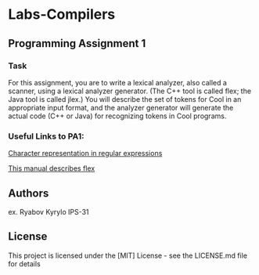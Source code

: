 # Labs-Compilers

## Programming Assignment 1

### Task
For this assignment, you are to write a lexical analyzer, also called a scanner, using a lexical analyzer
generator. (The C++ tool is called flex; the Java tool is called jlex.) You will describe the set of tokens
for Cool in an appropriate input format, and the analyzer generator will generate the actual code (C++
or Java) for recognizing tokens in Cool programs.

### Useful Links to PA1:

[Character representation in regular expressions](https://uk.wikipedia.org/wiki/%D0%9F%D1%80%D0%B5%D0%B4%D1%81%D1%82%D0%B0%D0%B2%D0%BB%D0%B5%D0%BD%D0%BD%D1%8F_%D1%81%D0%B8%D0%BC%D0%B2%D0%BE%D0%BB%D1%96%D0%B2_%D1%83_%D1%80%D0%B5%D0%B3%D1%83%D0%BB%D1%8F%D1%80%D0%BD%D0%B8%D1%85_%D0%B2%D0%B8%D1%80%D0%B0%D0%B7%D0%B0%D1%85)

[This manual describes flex](https://web.stanford.edu/class/archive/cs/cs143/cs143.1112/materials/other/manflex.html)

## Authors

ex. Ryabov Kyrylo IPS-31

## License

This project is licensed under the [MIT] License - see the LICENSE.md file for details
